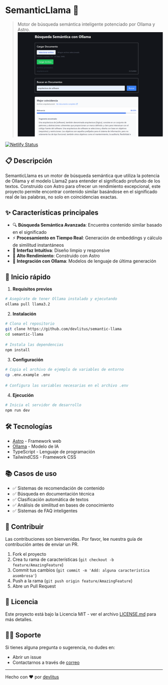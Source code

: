 # SemanticLlama 🦙

> Motor de búsqueda semántica inteligente potenciado por Ollama y Astro.
> ![alt text](public/application.png)

[![Netlify Status](https://api.netlify.com/api/v1/badges/7b3b3b7b-1b7e-4b7b-8b7b-7b7b7b7b7b7b/deploy-status)](https://app.netlify.com/sites/semantic-llama/deploys)

## 📋 Descripción

SemanticLlama es un motor de búsqueda semántica que utiliza la potencia de Ollama y el modelo Llama2 para entender el significado profundo de los textos. Construido con Astro para ofrecer un rendimiento excepcional, este proyecto permite encontrar contenido similar basándose en el significado real de las palabras, no solo en coincidencias exactas.

## ✨ Características principales

- 🔍 **Búsqueda Semántica Avanzada**: Encuentra contenido similar basado en el significado
- ⚡ **Procesamiento en Tiempo Real**: Generación de embeddings y cálculo de similitud instantáneos
- 🎨 **Interfaz Intuitiva**: Diseño limpio y responsive
- 🚀 **Alto Rendimiento**: Construido con Astro
- 🤖 **Integración con Ollama**: Modelos de lenguaje de última generación

## 🚀 Inicio rápido

1. **Requisitos previos**

```bash
# Asegúrate de tener Ollama instalado y ejecutando
ollama pull llama3.2
```

2. **Instalación**

```bash
# Clona el repositorio
git clone https://github.com/devlitus/semantic-llama
cd semantic-llama

# Instala las dependencias
npm install
```

3. **Configuración**

```bash
# Copia el archivo de ejemplo de variables de entorno
cp .env.example .env

# Configura las variables necesarias en el archivo .env
```

4. **Ejecución**

```bash
# Inicia el servidor de desarrollo
npm run dev
```

## 🛠️ Tecnologías

- [Astro](https://astro.build) - Framework web
- [Ollama](https://ollama.ai) - Modelo de IA
- TypeScript - Lenguaje de programación
- TailwindCSS - Framework CSS

## 📚 Casos de uso

- ✅ Sistemas de recomendación de contenido
- ✅ Búsqueda en documentación técnica
- ✅ Clasificación automática de textos
- ✅ Análisis de similitud en bases de conocimiento
- ✅ Sistemas de FAQ inteligentes

## 🤝 Contribuir

Las contribuciones son bienvenidas. Por favor, lee nuestra guía de contribución antes de enviar un PR.

1. Fork el proyecto
2. Crea tu rama de características (`git checkout -b feature/AmazingFeature`)
3. Commit tus cambios (`git commit -m 'Add: alguna característica asombrosa'`)
4. Push a la rama (`git push origin feature/AmazingFeature`)
5. Abre un Pull Request

## 📄 Licencia

Este proyecto está bajo la Licencia MIT - ver el archivo [LICENSE.md](LICENSE.md) para más detalles.

## 🙋‍♂️ Soporte

Si tienes alguna pregunta o sugerencia, no dudes en:

- Abrir un issue
- Contactarnos a través de [correo](mailto:devlitus@gmail.com)

---

Hecho con ❤️ por [devlitus](https://github.com/devlitus)
